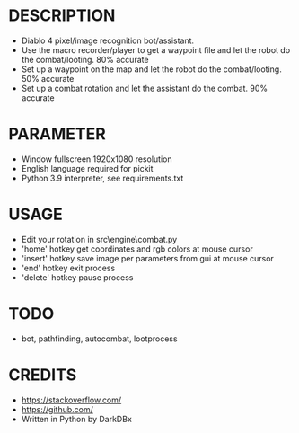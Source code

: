 # DESCRIPTION
- Diablo 4 pixel/image recognition bot/assistant.
- Use the macro recorder/player to get a waypoint file and let the robot do the combat/looting. 80% accurate
- Set up a waypoint on the map and let the robot do the combat/looting. 50% accurate
- Set up a combat rotation and let the assistant do the combat. 90% accurate


# PARAMETER
- Window fullscreen 1920x1080 resolution
- English language required for pickit
- Python 3.9 interpreter, see requirements.txt


# USAGE
- Edit your rotation in src\engine\combat.py
- 'home' hotkey get coordinates and rgb colors at mouse cursor
- 'insert' hotkey save image per parameters from gui at mouse cursor
- 'end' hotkey exit process
- 'delete' hotkey pause process


# TODO
- bot, pathfinding, autocombat, lootprocess


# CREDITS
- https://stackoverflow.com/
- https://github.com/
- Written in Python by DarkDBx

